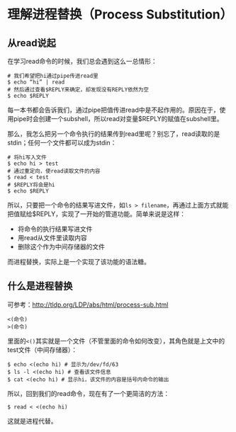 # 理解进程替换（Process Substitution）

## 从read说起
在学习read命令的时候，我们总会遇到这么一总情形：

```
# 我们希望把hi通过pipe传进read里
$ echo “hi” | read
# 然后通过查看$REPLY来确定，却发现没有REPLY依然为空
$ echo $REPLY
```

每一本书都会告诉我们，通过pipe把值传进read中是不起作用的。原因在于，使用pipe时会创建一个subshell，所以read对变量$REPLY的赋值在subshell里。

那么，我怎么把另一个命令执行的结果传到read里呢？别忘了，read读取的是stdin；任何一个文件都可以成为stdin：

```
# 将hi写入文件
$ echo hi > test
# 通过重定向，使read读取文件的内容
$ read < test
# $REPLY将会是hi
$ echo $REPLY
```

所以，只要把一个命令的结果写进文件，如`ls > filename`，再通过上面方式就能把值赋给$REPLY，实现了一开始的管道功能。简单来说是这样：

* 将命令的执行结果写进文件
* 用read从文件里读取内容
* 删除这个作为中间存储器的文件

而进程替换，实际上是一个实现了该功能的语法糖。

## 什么是进程替换
可参考：http://tldp.org/LDP/abs/html/process-sub.html

```
<(命令)
>(命令)
```

里面的`<()`其实就是一个文件（不管里面的命令如何改变），其角色就是上文中的test文件（中间存储器）：

```
$ echo <(echo hi) # 显示为/dev/fd/63
$ ls -l <(echo hi) # 查看该文件信息
$ cat <(echo hi) # 显示hi，该文件的内容是括号内命令的输出
```

所以，回到我们的read命令，现在有了一个更简洁的方法：

```
$ read < <(echo hi)
```

这就是进程代替。

